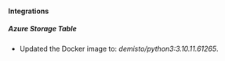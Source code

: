 #### Integrations
##### Azure Storage Table
- Updated the Docker image to: *demisto/python3:3.10.11.61265*.
